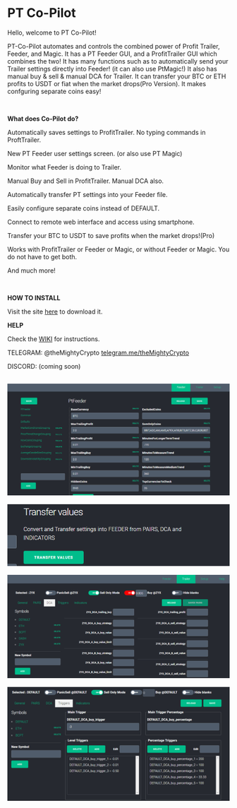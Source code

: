 # PT Co-Pilot
<p>Hello, welcome to PT Co-Pilot!</p>
<p>PT-Co-Pilot automates and controls the combined power of Profit Trailer, Feeder, and Magic. It has a PT Feeder GUI, and a ProfitTrailer GUI which combines the two! It has many functions such as to automatically send your Trailer settings directly into Feeder! (it can also use PtMagic!) It also has manual buy & sell & manual DCA for Trailer. 
 It can transfer your BTC or ETH profits to USDT or fiat when the market drops(Pro Version). It makes confguring separate coins easy! </p>
&nbsp;
<p><strong>What does Co-Pilot do?</strong></p>

<p>Automatically saves settings to ProfitTrailer. No typing commands in ProftTrailer.</p>

<p>New PT Feeder user settings screen. (or also use PT Magic) </p>

<p>Monitor what Feeder is doing to Trailer.</p>

<p>Manual Buy and Sell in ProfitTrailer. Manual DCA also.</p>

<p>Automatically transfer PT settings into your Feeder file.</p>

<p>Easily configure separate coins instead of DEFAULT.</p>

<p>Connect to remote web interface and access using smartphone.</p>

<p>Transfer your BTC to USDT to save profits when the market drops!(Pro)</p>

<p>Works with ProfitTrailer or Feeder or Magic, or without Feeder or Magic. You do not have to get both.</p>

<p>And much more!</p>
&nbsp;
<p><strong>HOW TO INSTALL</strong></p>
<p>   Visit the site <a href="http://digitaltradingsoftware.com"> here</a> to download it.</p>
<strong>HELP</strong>
<p>   Check the <a href="https://github.com/themightycrypto/Profit-Pilot/wiki">WIKI</a> for instructions.</p>
<p>  TELEGRAM: @theMightyCrypto <a href="telegram.me/themightycrypto">telegram.me/theMightyCrypto</a></p>
<p>  DISCORD: (coming soon)</p>
&nbsp;
<img src="installimages/screenshot-feederpanel1.png" width="800">
&nbsp;
<img src="installimages/screenshot-transfertrailer.png">
&nbsp;
<img src="installimages/screenshot-trailerpanel1.png" width="800">
&nbsp;
&nbsp;
<img src="installimages/screenshot-trailertriggers.png" width="800">
&nbsp;
 
